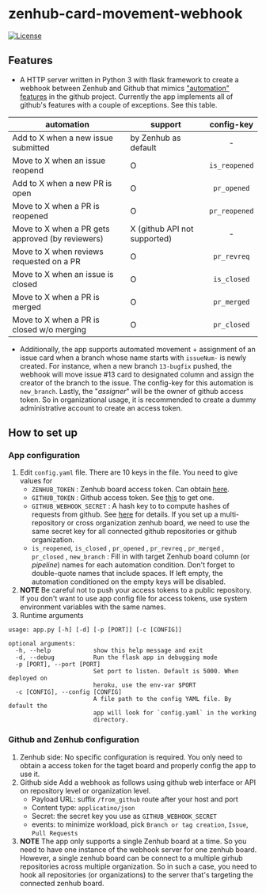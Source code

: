 # zenhub-card-movement-webhook
[![License](https://img.shields.io/github/license/keighrim/zenhub-card-movement-webhook.svg?style=popout-square)](LICENSE) 

## Features 

* A HTTP server written in Python 3 with flask framework to create a webhook between Zenhub and Github that mimics ["automation" features](https://help.github.com/en/articles/configuring-automation-for-project-boards) in the github project.
Currently the app implements all of github's features with a couple of exceptions. See this table. 

| automation | support | config-key |
| --- | --- | :---: |
| Add to X when a new issue submitted | by Zenhub as default | - |
| Move to X when an issue reopend | O | `is_reopened` |
| Add to X when a new PR is open | O | `pr_opened` |
| Move to X when a PR is reopened | O | `pr_reopened` |
| Move to X when a PR gets approved (by reviewers) | X (github API not supported) | - |
| Move to X when reviews requested on a PR | O | `pr_revreq` |
| Move to X when an issue is closed | O | `is_closed` |
| Move to X when a PR is merged | O | `pr_merged` |
| Move to X when a PR is closed w/o merging | O | `pr_closed` |

* Additionally, the app supports automated movement + assignment of an issue card when a branch whose name starts with `issueNum-` is newly created. For instance, when a new branch `13-bugfix` pushed, the webhook will move issue #13 card to designated column and assign the creator of the branch to the issue. The config-key for this automation is `new_branch`. Lastly, the "*assigner*" will be the owner of github access token. So in organizational usage, it is recommended to create a dummy administrative account to create an access token. 

## How to set up

### App configuration

1. Edit `config.yaml` file. There are 10 keys in the file. You need to give values for
    * `ZENHUB_TOKEN` : Zenhub board access token. Can obtain [here](https://app.zenhub.com/dashboard/tokens).
    * `GITHUB_TOKEN` : Github access token. See [this](https://help.github.com/en/articles/creating-a-personal-access-token-for-the-command-line) to get one. 
    * `GITHUB_WEBHOOK_SECRET` : A hash key to to compute hashes of requests from github. See [here](https://developer.github.com/webhooks/securing/#setting-your-secret-token) for details. If you set up a multi-repository or cross organization zenhub board, we need to use the same secret key for all connected github repositories or github organization. 
    * `is_reopened`, `is_closed` , `pr_opened` , `pr_revreq` , `pr_merged` , `pr_closed` , `new_branch` : Fill in with target Zenhub board column (or *pipeline*) names for each automation condition. Don't forget to double-quote names that include spaces. If left empty, the automation conditioned on the empty keys will be disabled. 
1. **NOTE** Be careful not to push your access tokens to a public repository. If you don't want to use app config file for access tokens, use system environment variables with the same names. 
1. Runtime arguments
```
usage: app.py [-h] [-d] [-p [PORT]] [-c [CONFIG]]

optional arguments:
  -h, --help            show this help message and exit
  -d, --debug           Run the flask app in debugging mode
  -p [PORT], --port [PORT]
                        Set port to listen. Default is 5000. When deployed on
                        heroku, use the env-var $PORT
  -c [CONFIG], --config [CONFIG]
                        A file path to the config YAML file. By default the
                        app will look for `config.yaml` in the working
                        directory.
```

### Github and Zenhub configuration 
1. Zenhub side: 
No specific configuration is required. You only need to obtain a access token for the taget board and properly config the app to use it. 
1. Github side
Add a webhook as follows using github web interface or API on repository level or organization level. 
    * Payload URL: suffix `/from_github` route after your host and port
    * Content type: `applicatino/json`
    * Secret: the secret key you use as `GITHUB_WEBHOOK_SECRET`
    * events: to minimize workload, pick `Branch or tag creation`, `Issue`, `Pull Requests`
1. **NOTE** The app only supports a single Zenhub board at a time. So you need to have one instance of the webhook server for one zenhub board. However, a single zenhub board can be connect to a multiple girhub repositories across multiple organization. So in such a case, you need to hook all repositories (or organizations) to the server that's targeting the connected zenhub board. 

